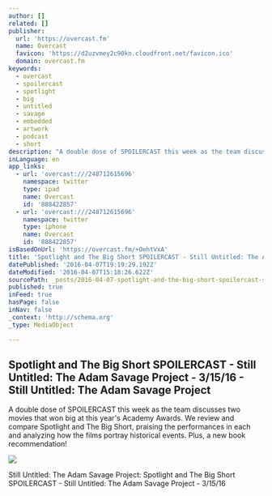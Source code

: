 ```yaml
---
author: []
related: []
publisher:
  url: 'https://overcast.fm'
  name: Overcast
  favicon: 'https://d2uzvmey2c90kn.cloudfront.net/favicon.ico'
  domain: overcast.fm
keywords:
  - overcast
  - spoilercast
  - spotlight
  - big
  - untitled
  - savage
  - embedded
  - artwork
  - podcast
  - short
description: "A double dose of SPOILERCAST this week as the team discusses two movies that won big at this year's Academy Awards. We review and compare Spotlight and The Big Short, praising the performances in each and analyzing how the films portray historical events. Plus, a new book recommendation!"
inLanguage: en
app_links:
  - url: 'overcast:///248712615696'
    namespace: twitter
    type: ipad
    name: Overcast
    id: '888422857'
  - url: 'overcast:///248712615696'
    namespace: twitter
    type: iphone
    name: Overcast
    id: '888422857'
isBasedOnUrl: 'https://overcast.fm/+OehtVxA'
title: 'Spotlight and The Big Short SPOILERCAST - Still Untitled: The Adam Savage Project - 3/15/16 - Still Untitled: The Adam Savage Project'
datePublished: '2016-04-07T19:19:29.192Z'
dateModified: '2016-04-07T15:18:26.622Z'
sourcePath: _posts/2016-04-07-spotlight-and-the-big-short-spoilercast-still-untitled-th.md
published: true
inFeed: true
hasPage: false
inNav: false
_context: 'http://schema.org'
_type: MediaObject

---
```

<article style=""><h1>Spotlight and The Big Short SPOILERCAST - Still Untitled: The Adam Savage Project - 3/15/16 - Still Untitled: The Adam Savage Project</h1><p>A double dose of SPOILERCAST this week as the team discusses two movies that won big at this year's Academy Awards. We review and compare Spotlight and The Big Short, praising the performances in each and analyzing how the films portray historical events. Plus, a new book recommendation!</p><img src="https://d1eedt7bo0oujw.cloudfront.net/art?s=8b285981a96fd20231e87a9fd473e2f4e6335740fc21759baec958820eb36073&amp;w=840&amp;u=http%3A%2F%2Ffiles.tested.com%2Fstatic%2Fadam_podcast_itunes_logo.jpg" /></article>

Still Untitled: The Adam Savage Project: Spotlight and The Big Short SPOILERCAST - Still Untitled: The Adam Savage Project - 3/15/16